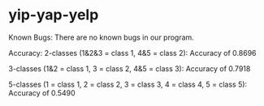 # yip-yap-yelp

Known Bugs: 
There are no known bugs in our program. 

Accuracy: 
2-classes (1&2&3 = class 1, 4&5 = class 2): Accuracy of 0.8696 

3-classes (1&2 = class 1, 3 = class 2, 4&5 = class 3): Accuracy of 0.7918  

5-classes (1 = class 1, 2 = class 2, 3 = class 3, 4 = class 4, 5 = class 5): Accuracy of 0.5490 
